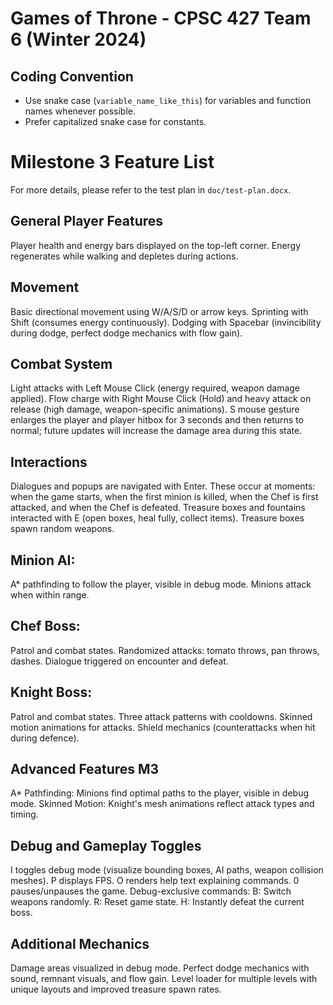 # Games of Throne - CPSC 427 Team 6 (Winter 2024)

## Coding Convention

- Use snake case (`variable_name_like_this`) for variables and function names whenever possible.
- Prefer capitalized snake case for constants.

# Milestone 3 Feature List

For more details, please refer to the test plan in `doc/test-plan.docx`.

## General Player Features

Player health and energy bars displayed on the top-left corner.
Energy regenerates while walking and depletes during actions.

## Movement

Basic directional movement using W/A/S/D or arrow keys.
Sprinting with Shift (consumes energy continuously).
Dodging with Spacebar (invincibility during dodge, perfect dodge mechanics with flow gain).

## Combat System

Light attacks with Left Mouse Click (energy required, weapon damage applied).
Flow charge with Right Mouse Click (Hold) and heavy attack on release (high damage, weapon-specific animations).
S mouse gesture enlarges the player and player hitbox for 3 seconds and then returns to normal; future updates will increase the damage area during this state.

## Interactions

Dialogues and popups are navigated with Enter. These occur at moments: when the game starts, when the first minion is killed, when the Chef is first attacked, and when the Chef is defeated.
Treasure boxes and fountains interacted with E (open boxes, heal fully, collect items).
Treasure boxes spawn random weapons.

## Minion AI:

A\* pathfinding to follow the player, visible in debug mode.
Minions attack when within range.

## Chef Boss:

Patrol and combat states.
Randomized attacks: tomato throws, pan throws, dashes.
Dialogue triggered on encounter and defeat.

## Knight Boss:

Patrol and combat states.
Three attack patterns with cooldowns.
Skinned motion animations for attacks.
Shield mechanics (counterattacks when hit during defence).

## Advanced Features M3

A\* Pathfinding: Minions find optimal paths to the player, visible in debug mode.
Skinned Motion: Knight's mesh animations reflect attack types and timing.

## Debug and Gameplay Toggles

I toggles debug mode (visualize bounding boxes, AI paths, weapon collision meshes).
P displays FPS.
O renders help text explaining commands.
0 pauses/unpauses the game.
Debug-exclusive commands:
B: Switch weapons randomly.
R: Reset game state.
H: Instantly defeat the current boss.

## Additional Mechanics

Damage areas visualized in debug mode.
Perfect dodge mechanics with sound, remnant visuals, and flow gain.
Level loader for multiple levels with unique layouts and improved treasure spawn rates.
